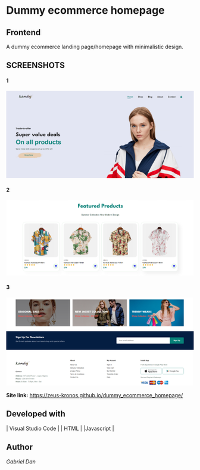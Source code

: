 ﻿# Dummy ecommerce homepage
 
## Frontend

A dummy ecommerce landing page/homepage with minimalistic design.

## SCREENSHOTS
#### 1
![](img/dummy_ecommerce.png)

#### 2
![](img/dummy_ecommerce1.png)

#### 3
![](img/dummy_ecommerce2.png)

**Site link:** https://zeus-kronos.github.io/dummy_ecommerce_homepage/

## Developed with
| Visual Studio Code |
| HTML |
|Javascript |

## Author
*Gabriel Dan*
